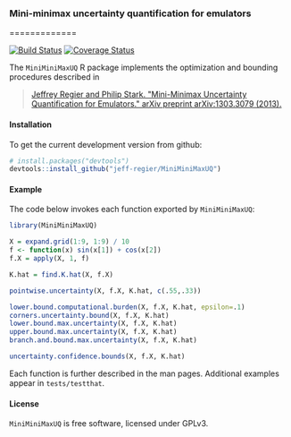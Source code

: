 ### Mini-minimax uncertainty quantification for emulators
=============

[![Build Status](https://travis-ci.org/jeff-regier/MiniMiniMaxUQ.svg?branch=master)](https://travis-ci.org/jeff-regier/MiniMiniMaxUQ)
[![Coverage Status](https://coveralls.io/repos/jeff-regier/MiniMiniMaxUQ/badge.svg?branch=master&service=github)](https://coveralls.io/github/jeff-regier/MiniMiniMaxUQ?branch=master)

The `MiniMiniMaxUQ` R package implements the optimization and bounding procedures described in

> [Jeffrey Regier and Philip Stark. "Mini-Minimax Uncertainty Quantification for Emulators." arXiv preprint arXiv:1303.3079 (2013).](http://arxiv.org/pdf/1303.3079.pdf)

#### Installation

To get the current development version from github:

```R
# install.packages("devtools")
devtools::install_github("jeff-regier/MiniMiniMaxUQ")
```

#### Example

The code below invokes each function exported by `MiniMiniMaxUQ`:
```R
library(MiniMiniMaxUQ)

X = expand.grid(1:9, 1:9) / 10
f <- function(x) sin(x[1]) + cos(x[2])
f.X = apply(X, 1, f)

K.hat = find.K.hat(X, f.X)

pointwise.uncertainty(X, f.X, K.hat, c(.55,.33))

lower.bound.computational.burden(X, f.X, K.hat, epsilon=.1)
corners.uncertainty.bound(X, f.X, K.hat)
lower.bound.max.uncertainty(X, f.X, K.hat)
upper.bound.max.uncertainty(X, f.X, K.hat)
branch.and.bound.max.uncertainty(X, f.X, K.hat)

uncertainty.confidence.bounds(X, f.X, K.hat)
```
Each function is further described in the man pages. 
Additional examples appear in `tests/testthat`.


#### License

`MiniMiniMaxUQ` is free software, licensed under GPLv3.
